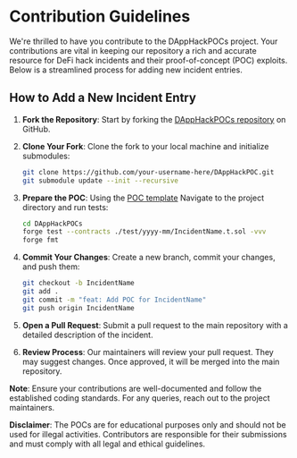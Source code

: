 # Contribution Guidelines

We're thrilled to have you contribute to the DAppHackPOCs project. Your contributions are vital in keeping our repository a rich and accurate resource for DeFi hack incidents and their proof-of-concept (POC) exploits. Below is a streamlined process for adding new incident entries.

## How to Add a New Incident Entry

1. **Fork the Repository**: Start by forking the [DAppHackPOCs repository](https://github.com/emilesean/DAppHackPOC.git) on GitHub.

2. **Clone Your Fork**: Clone the fork to your local machine and initialize submodules:
   ```bash
   git clone https://github.com/your-username-here/DAppHackPOC.git
   git submodule update --init --recursive
   ```

3. **Prepare the POC**: Using the [POC template](./src//Poc-template.sol) Navigate to the project directory and run tests:
   ```bash
   cd DAppHackPOCs
   forge test --contracts ./test/yyyy-mm/IncidentName.t.sol -vvv
   forge fmt
   ```

4. **Commit Your Changes**: Create a new branch, commit your changes, and push them:
    ```bash
    git checkout -b IncidentName
    git add .
    git commit -m "feat: Add POC for IncidentName"
    git push origin IncidentName
    ```

5. **Open a Pull Request**: Submit a pull request to the main repository with a detailed description of the incident.

6. **Review Process**: Our maintainers will review your pull request. They may suggest changes. Once approved, it will be merged into the main repository.

**Note**: Ensure your contributions are well-documented and follow the established coding standards. For any queries, reach out to the project maintainers.

**Disclaimer**: The POCs are for educational purposes only and should not be used for illegal activities. Contributors are responsible for their submissions and must comply with all legal and ethical guidelines.